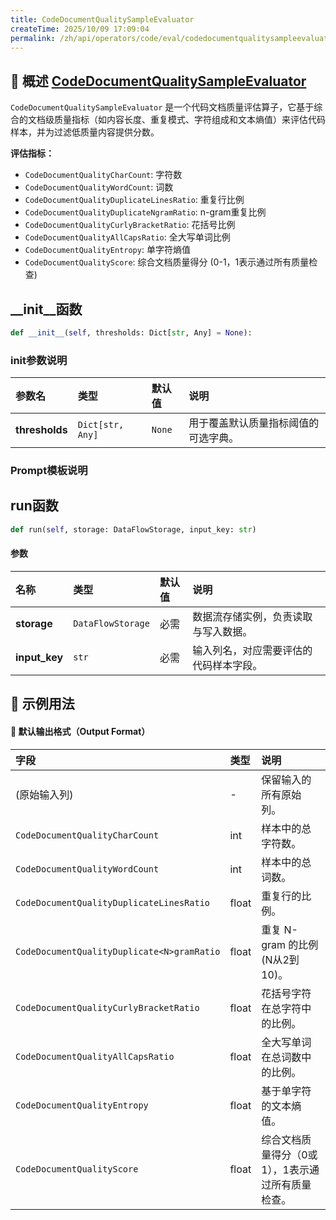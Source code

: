 ```yaml
---
title: CodeDocumentQualitySampleEvaluator
createTime: 2025/10/09 17:09:04
permalink: /zh/api/operators/code/eval/codedocumentqualitysampleevaluator/
---
```


## 📘 概述 [CodeDocumentQualitySampleEvaluator](https://github.com/OpenDCAI/DataFlow/blob/main/dataflow/operators/reasoning/generate/reasoning_answer_generator.py)
`CodeDocumentQualitySampleEvaluator` 是一个代码文档质量评估算子，它基于综合的文档级质量指标（如内容长度、重复模式、字符组成和文本熵值）来评估代码样本，并为过滤低质量内容提供分数。

**评估指标：**
- `CodeDocumentQualityCharCount`: 字符数
- `CodeDocumentQualityWordCount`: 词数
- `CodeDocumentQualityDuplicateLinesRatio`: 重复行比例
- `CodeDocumentQualityDuplicateNgramRatio`: n-gram重复比例
- `CodeDocumentQualityCurlyBracketRatio`: 花括号比例
- `CodeDocumentQualityAllCapsRatio`: 全大写单词比例
- `CodeDocumentQualityEntropy`: 单字符熵值
- `CodeDocumentQualityScore`: 综合文档质量得分 (0-1，1表示通过所有质量检查)

## __init__函数
```python
def __init__(self, thresholds: Dict[str, Any] = None):
```
### init参数说明
| 参数名 | 类型 | 默认值 | 说明 |
| :------------------ | :-------------- | :---------------------------- | :------------------------------ |
| **thresholds** | `Dict[str, Any]` | `None` | 用于覆盖默认质量指标阈值的可选字典。 |

### Prompt模板说明

## run函数
```python
def run(self, storage: DataFlowStorage, input_key: str)
```
#### 参数
| 名称 | 类型 | 默认值 | 说明 |
| :------------- | :---------------- | :---------------- | :----------------- |
| **storage** | `DataFlowStorage` | 必需 | 数据流存储实例，负责读取与写入数据。 |
| **input_key** | `str` | 必需 | 输入列名，对应需要评估的代码样本字段。 |

## 🧠 示例用法

#### 🧾 默认输出格式（Output Format）
| 字段 | 类型 | 说明 |
| :--- | :---- | :---------- |
| (原始输入列) | - | 保留输入的所有原始列。 |
| `CodeDocumentQualityCharCount` | int | 样本中的总字符数。 |
| `CodeDocumentQualityWordCount` | int | 样本中的总词数。 |
| `CodeDocumentQualityDuplicateLinesRatio`| float | 重复行的比例。 |
| `CodeDocumentQualityDuplicate<N>gramRatio`| float | 重复 N-gram 的比例 (N从2到10)。 |
| `CodeDocumentQualityCurlyBracketRatio`| float | 花括号字符在总字符中的比例。 |
| `CodeDocumentQualityAllCapsRatio` | float | 全大写单词在总词数中的比例。 |
| `CodeDocumentQualityEntropy` | float | 基于单字符的文本熵值。 |
| `CodeDocumentQualityScore` | float | 综合文档质量得分（0或1），1表示通过所有质量检查。 |
